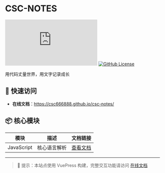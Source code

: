 # CSC-NOTES

![VuePress Site](https://img.shields.io/badge/VuePress-站点-blue?logo=vue.js)
[![GitHub License](https://img.shields.io/github/license/csc666888/csc-notes)](LICENSE)

用代码丈量世界，用文字记录成长

## 🚀 快速访问
- ​**​在线文档​**​：<https://csc666888.github.io/csc-notes/>

## 📦 核心模块
| 模块 | 描述 | 文档链接 |
|------|------|---------|
| JavaScript | 核心语言解析 | [查看文档](https://csc666888.github.io/csc-notes/notes/javascript/) |

---

> 📌 提示：本站点使用 VuePress 构建，完整交互功能请访问 [在线文档](https://csc666888.github.io/csc-notes/)